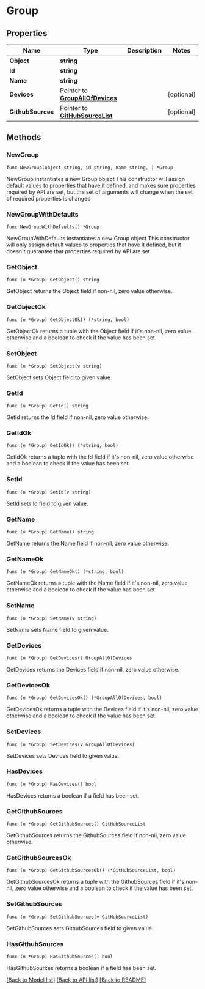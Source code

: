 # Group

## Properties

Name | Type | Description | Notes
------------ | ------------- | ------------- | -------------
**Object** | **string** |  | 
**Id** | **string** |  | 
**Name** | **string** |  | 
**Devices** | Pointer to [**GroupAllOfDevices**](GroupAllOfDevices.md) |  | [optional] 
**GithubSources** | Pointer to [**GitHubSourceList**](GitHubSourceList.md) |  | [optional] 

## Methods

### NewGroup

`func NewGroup(object string, id string, name string, ) *Group`

NewGroup instantiates a new Group object
This constructor will assign default values to properties that have it defined,
and makes sure properties required by API are set, but the set of arguments
will change when the set of required properties is changed

### NewGroupWithDefaults

`func NewGroupWithDefaults() *Group`

NewGroupWithDefaults instantiates a new Group object
This constructor will only assign default values to properties that have it defined,
but it doesn't guarantee that properties required by API are set

### GetObject

`func (o *Group) GetObject() string`

GetObject returns the Object field if non-nil, zero value otherwise.

### GetObjectOk

`func (o *Group) GetObjectOk() (*string, bool)`

GetObjectOk returns a tuple with the Object field if it's non-nil, zero value otherwise
and a boolean to check if the value has been set.

### SetObject

`func (o *Group) SetObject(v string)`

SetObject sets Object field to given value.


### GetId

`func (o *Group) GetId() string`

GetId returns the Id field if non-nil, zero value otherwise.

### GetIdOk

`func (o *Group) GetIdOk() (*string, bool)`

GetIdOk returns a tuple with the Id field if it's non-nil, zero value otherwise
and a boolean to check if the value has been set.

### SetId

`func (o *Group) SetId(v string)`

SetId sets Id field to given value.


### GetName

`func (o *Group) GetName() string`

GetName returns the Name field if non-nil, zero value otherwise.

### GetNameOk

`func (o *Group) GetNameOk() (*string, bool)`

GetNameOk returns a tuple with the Name field if it's non-nil, zero value otherwise
and a boolean to check if the value has been set.

### SetName

`func (o *Group) SetName(v string)`

SetName sets Name field to given value.


### GetDevices

`func (o *Group) GetDevices() GroupAllOfDevices`

GetDevices returns the Devices field if non-nil, zero value otherwise.

### GetDevicesOk

`func (o *Group) GetDevicesOk() (*GroupAllOfDevices, bool)`

GetDevicesOk returns a tuple with the Devices field if it's non-nil, zero value otherwise
and a boolean to check if the value has been set.

### SetDevices

`func (o *Group) SetDevices(v GroupAllOfDevices)`

SetDevices sets Devices field to given value.

### HasDevices

`func (o *Group) HasDevices() bool`

HasDevices returns a boolean if a field has been set.

### GetGithubSources

`func (o *Group) GetGithubSources() GitHubSourceList`

GetGithubSources returns the GithubSources field if non-nil, zero value otherwise.

### GetGithubSourcesOk

`func (o *Group) GetGithubSourcesOk() (*GitHubSourceList, bool)`

GetGithubSourcesOk returns a tuple with the GithubSources field if it's non-nil, zero value otherwise
and a boolean to check if the value has been set.

### SetGithubSources

`func (o *Group) SetGithubSources(v GitHubSourceList)`

SetGithubSources sets GithubSources field to given value.

### HasGithubSources

`func (o *Group) HasGithubSources() bool`

HasGithubSources returns a boolean if a field has been set.


[[Back to Model list]](../README.md#documentation-for-models) [[Back to API list]](../README.md#documentation-for-api-endpoints) [[Back to README]](../README.md)


